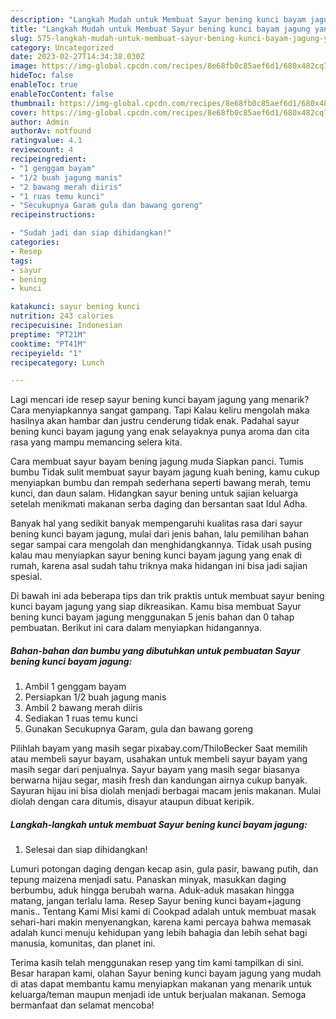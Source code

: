 ```yaml
---
description: "Langkah Mudah untuk Membuat Sayur bening kunci bayam jagung yang Enak Banget"
title: "Langkah Mudah untuk Membuat Sayur bening kunci bayam jagung yang Enak Banget"
slug: 575-langkah-mudah-untuk-membuat-sayur-bening-kunci-bayam-jagung-yang-enak-banget
category: Uncategorized
date: 2023-02-27T14:34:38.030Z
image: https://img-global.cpcdn.com/recipes/8e68fb0c85aef6d1/680x482cq70/sayur-bening-kunci-bayam-jagung-foto-resep-utama.jpg
hideToc: false
enableToc: true
enableTocContent: false
thumbnail: https://img-global.cpcdn.com/recipes/8e68fb0c85aef6d1/680x482cq70/sayur-bening-kunci-bayam-jagung-foto-resep-utama.jpg
cover: https://img-global.cpcdn.com/recipes/8e68fb0c85aef6d1/680x482cq70/sayur-bening-kunci-bayam-jagung-foto-resep-utama.jpg
author: Admin
authorAv: notfound
ratingvalue: 4.1
reviewcount: 4
recipeingredient:
- "1 genggam bayam"
- "1/2 buah jagung manis"
- "2 bawang merah diiris"
- "1 ruas temu kunci"
- "Secukupnya Garam gula dan bawang goreng"
recipeinstructions:

- "Sudah jadi dan siap dihidangkan!"
categories:
- Resep
tags:
- sayur
- bening
- kunci

katakunci: sayur bening kunci 
nutrition: 243 calories
recipecuisine: Indonesian
preptime: "PT21M"
cooktime: "PT41M"
recipeyield: "1"
recipecategory: Lunch

---
```



Lagi mencari ide resep sayur bening kunci bayam jagung yang menarik? Cara menyiapkannya sangat gampang. Tapi Kalau keliru mengolah maka hasilnya akan hambar dan justru cenderung tidak enak. Padahal sayur bening kunci bayam jagung yang enak selayaknya punya aroma dan cita rasa yang mampu memancing selera kita.


Cara membuat sayur bayam bening jagung muda Siapkan panci. Tumis bumbu Tidak sulit membuat sayur bayam jagung kuah bening, kamu cukup menyiapkan bumbu dan rempah sederhana seperti bawang merah, temu kunci, dan daun salam. Hidangkan sayur bening untuk sajian keluarga setelah menikmati makanan serba daging dan bersantan saat Idul Adha.

Banyak hal yang sedikit banyak mempengaruhi kualitas rasa dari sayur bening kunci bayam jagung, mulai dari jenis bahan, lalu pemilihan bahan segar sampai cara mengolah dan menghidangkannya. Tidak usah pusing kalau mau menyiapkan sayur bening kunci bayam jagung yang enak di rumah, karena asal sudah tahu triknya maka hidangan ini bisa jadi sajian spesial.


Di bawah ini ada beberapa tips dan trik praktis untuk membuat sayur bening kunci bayam jagung yang siap dikreasikan. Kamu bisa membuat Sayur bening kunci bayam jagung menggunakan 5 jenis bahan dan 0 tahap pembuatan. Berikut ini cara dalam menyiapkan hidangannya.

<!--inarticleads1-->

##### Bahan-bahan dan bumbu yang dibutuhkan untuk pembuatan Sayur bening kunci bayam jagung:

1. Ambil 1 genggam bayam
1. Persiapkan 1/2 buah jagung manis
1. Ambil 2 bawang merah diiris
1. Sediakan 1 ruas temu kunci
1. Gunakan Secukupnya Garam, gula dan bawang goreng


Pilihlah bayam yang masih segar pixabay.com/ThiloBecker Saat memilih atau membeli sayur bayam, usahakan untuk membeli sayur bayam yang masih segar dari penjualnya. Sayur bayam yang masih segar biasanya berwarna hijau segar, masih fresh dan kandungan airnya cukup banyak. Sayuran hijau ini bisa diolah menjadi berbagai macam jenis makanan. Mulai diolah dengan cara ditumis, disayur ataupun dibuat keripik. 

<!--inarticleads2-->

##### Langkah-langkah untuk membuat Sayur bening kunci bayam jagung:


1. Selesai dan siap dihidangkan!

Lumuri potongan daging dengan kecap asin, gula pasir, bawang putih, dan tepung maizena menjadi satu. Panaskan minyak, masukkan daging berbumbu, aduk hingga berubah warna. Aduk-aduk masakan hingga matang, jangan terlalu lama. Resep Sayur bening kunci bayam+jagung manis.. Tentang Kami Misi kami di Cookpad adalah untuk membuat masak sehari-hari makin menyenangkan, karena kami percaya bahwa memasak adalah kunci menuju kehidupan yang lebih bahagia dan lebih sehat bagi manusia, komunitas, dan planet ini. 

Terima kasih telah menggunakan resep yang tim kami tampilkan di sini. Besar harapan kami, olahan Sayur bening kunci bayam jagung yang mudah di atas dapat membantu kamu menyiapkan makanan yang menarik untuk keluarga/teman maupun menjadi ide untuk berjualan makanan. Semoga bermanfaat dan selamat mencoba!
